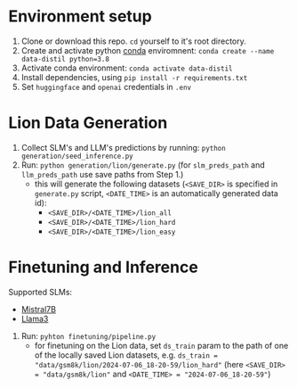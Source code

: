 # Environment setup

1. Clone or download this repo. `cd` yourself to it's root directory.
2. Create and activate python [conda](https://www.anaconda.com/) enviromnent: `conda create --name data-distil python=3.8`
3. Activate conda environment:  `conda activate data-distil`
4. Install dependencies, using `pip install -r requirements.txt`
5. Set `huggingface` and `openai` credentials in `.env`

# Lion Data Generation

1. Collect SLM's and LLM's predictions by running: `python generation/seed_inference.py`
2. Run: `python generation/lion/generate.py` (for `slm_preds_path` and `llm_preds_path` use save paths from Step 1.)
    - this will generate the following datasets (`<SAVE_DIR>` is specified in `generate.py` script, `<DATE_TIME>` is an automatically generated data id):
        - `<SAVE_DIR>/<DATE_TIME>/lion_all`
        - `<SAVE_DIR>/<DATE_TIME>/lion_hard`
        - `<SAVE_DIR>/<DATE_TIME>/lion_easy`


# Finetuning and Inference

Supported SLMs:
- [Mistral7B](https://huggingface.co/mistralai/Mistral-7B-Instruct-v0.3)
- [Llama3](https://huggingface.co/meta-llama/Meta-Llama-3-8B-Instruct) 

1. Run: `pyhton finetuning/pipeline.py`
    - for finetuning on the Lion data, set `ds_train` param to the path of one of the locally saved Lion datasets, e.g. `ds_train = "data/gsm8k/lion/2024-07-06_18-20-59/lion_hard"` (here `<SAVE_DIR> = "data/gsm8k/lion"` and `<DATE_TIME> = "2024-07-06_18-20-59"`)
